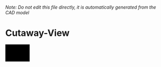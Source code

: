 ###### Note: Do not edit this file directly, it is automatically generated from the CAD model

# Cutaway-View

![](/project.svg)

